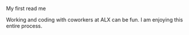 My first read me

Working and coding with coworkers at ALX can be fun. I am enjoying this entire process.
